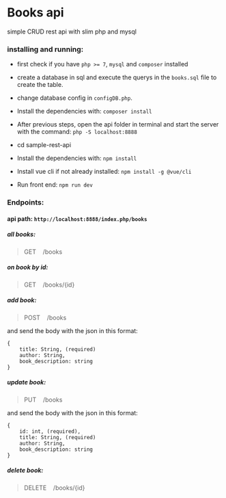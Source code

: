 # Books api

simple CRUD rest api with slim php and mysql


### installing and running:

- first check if you have `php >= 7`, `mysql` and `composer` installed 

- create a database in sql and execute the querys in the `books.sql` file to create the table.

- change database config in `configDB.php`.

- Install the dependencies with:
`composer install`

- After previous steps, open the api folder in terminal and start the server with the command:
`php -S localhost:8888`

- cd sample-rest-api

- Install the dependencies with:
`npm install`

- Install vue cli if not already installed:
`npm install -g @vue/cli`

- Run front end:
`npm run dev`



### Endpoints:

#### api path: `http://localhost:8888/index.php/books`

##### all books:
> GET &nbsp;&nbsp; /books

##### on book by id:
> GET &nbsp;&nbsp; /books/{id}

##### add book:
> POST &nbsp;&nbsp; /books

and send the body with the json in this format:

```
{
    title: String, (required)
    author: String,
    book_description: string
}
```

##### update book:
> PUT &nbsp;&nbsp; /books

and send the body with the json in this format:

```
{
    id: int, (required),
    title: String, (required)
    author: String,
    book_description: string
}
```

##### delete book:
> DELETE &nbsp;&nbsp; /books/{id}


